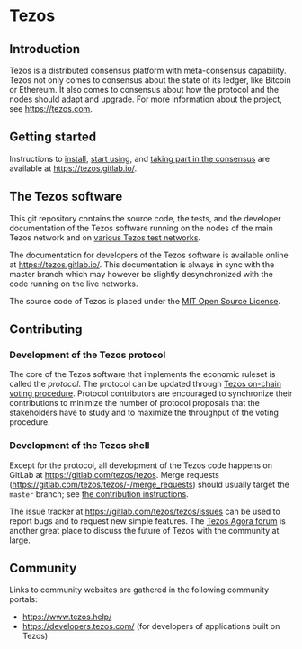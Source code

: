 # Tezos

## Introduction

Tezos is a distributed consensus platform with meta-consensus
capability. Tezos not only comes to consensus about the state of its ledger,
like Bitcoin or Ethereum. It also comes to consensus about how the
protocol and the nodes should adapt and upgrade. For more information about
the project, see https://tezos.com.

## Getting started

Instructions to
[install](https://tezos.gitlab.io/introduction/howtoget.html), [start
using](https://tezos.gitlab.io/introduction/howtouse.html), and
[taking part in the
consensus](https://tezos.gitlab.io/introduction/howtorun.html) are
available at https://tezos.gitlab.io/.

## The Tezos software

This git repository contains the source code, the tests, and the
developer documentation of the Tezos software running on the nodes of
the main Tezos network and on [various Tezos test
networks](https://tezos.gitlab.io/introduction/test_networks.html).

The documentation for developers of the Tezos software is available
online at https://tezos.gitlab.io/. This documentation is always in
sync with the master branch which may however be slightly
desynchronized with the code running on the live networks.

The source code of Tezos is placed under the [MIT Open Source
License](https://opensource.org/licenses/MIT).

## Contributing

### Development of the Tezos protocol

The core of the Tezos software that implements the economic ruleset is
called the *protocol*. The protocol can be updated through [Tezos
on-chain voting
procedure](https://tezos.gitlab.io/whitedoc/voting.html). Protocol
contributors are encouraged to synchronize their contributions to
minimize the number of protocol proposals that the stakeholders have
to study and to maximize the throughput of the voting procedure.

### Development of the Tezos shell

Except for the protocol, all development of the Tezos code happens on
GitLab at https://gitlab.com/tezos/tezos. Merge requests
(https://gitlab.com/tezos/tezos/-/merge_requests) should usually
target the `master` branch; see [the contribution
instructions](https://tezos.gitlab.io/developer/contributing.html).

The issue tracker at https://gitlab.com/tezos/tezos/issues can be used
to report bugs and to request new simple features. The [Tezos Agora
forum](https://forum.tezosagora.org/) is another great place to
discuss the future of Tezos with the community at large.

## Community

Links to community websites are gathered in the following community portals:
- https://www.tezos.help/
- https://developers.tezos.com/ (for developers of applications built on Tezos)
